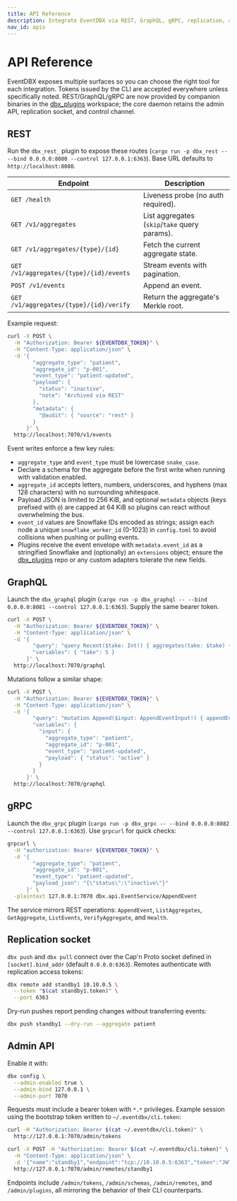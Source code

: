 ```yaml
---
title: API Reference
description: Integrate EventDBX via REST, GraphQL, gRPC, replication, and the Admin API.
nav_id: apis
---
```


# API Reference

EventDBX exposes multiple surfaces so you can choose the right tool for each integration. Tokens issued by the CLI are accepted everywhere unless specifically noted. REST/GraphQL/gRPC are now provided by companion binaries in the [dbx_plugins](https://github.com/thachp/dbx_plugins) workspace; the core daemon retains the admin API, replication socket, and control channel.

## REST

Run the `dbx_rest_` plugin to expose these routes (`cargo run -p dbx_rest -- --bind 0.0.0.0:8080 --control 127.0.0.1:6363`). Base URL defaults to `http://localhost:8080`.

| Endpoint                                | Description                                   |
| --------------------------------------- | --------------------------------------------- |
| `GET /health`                           | Liveness probe (no auth required).            |
| `GET /v1/aggregates`                    | List aggregates (`skip`/`take` query params). |
| `GET /v1/aggregates/{type}/{id}`        | Fetch the current aggregate state.            |
| `GET /v1/aggregates/{type}/{id}/events` | Stream events with pagination.                |
| `POST /v1/events`                       | Append an event.                              |
| `GET /v1/aggregates/{type}/{id}/verify` | Return the aggregate's Merkle root.           |

Example request:

```bash
curl -X POST \
  -H "Authorization: Bearer ${EVENTDBX_TOKEN}" \
  -H "Content-Type: application/json" \
  -d '{
        "aggregate_type": "patient",
        "aggregate_id": "p-001",
        "event_type": "patient-updated",
        "payload": {
          "status": "inactive",
          "note": "Archived via REST"
        },
        "metadata": {
          "@audit": { "source": "rest" }
        }
      }' \
  http://localhost:7070/v1/events
```

Event writes enforce a few key rules:

- `aggregate_type` and `event_type` must be lowercase `snake_case`.
- Declare a schema for the aggregate before the first write when running with validation enabled.
- `aggregate_id` accepts letters, numbers, underscores, and hyphens (max 128 characters) with no surrounding whitespace.
- Payload JSON is limited to 256 KiB, and optional `metadata` objects (keys prefixed with `@`) are capped at 64 KiB so plugins can react without overwhelming the bus.
- `event_id` values are Snowflake IDs encoded as strings; assign each node a unique `snowflake_worker_id` (0-1023) in `config.toml` to avoid collisions when pushing or pulling events.
- Plugins receive the event envelope with `metadata.event_id` as a stringified Snowflake and (optionally) an `extensions` object; ensure the [dbx_plugins](https://github.com/thachp/dbx_plugins) repo or any custom adapters tolerate the new fields.

## GraphQL

Launch the `dbx_graphql` plugin (`cargo run -p dbx_graphql -- --bind 0.0.0.0:8081 --control 127.0.0.1:6363`). Supply the same bearer token.

```bash
curl -X POST \
  -H "Authorization: Bearer ${EVENTDBX_TOKEN}" \
  -H "Content-Type: application/json" \
  -d '{
        "query": "query Recent($take: Int!) { aggregates(take: $take) { aggregate_type aggregate_id version state } }",
        "variables": { "take": 5 }
      }' \
  http://localhost:7070/graphql
```

Mutations follow a similar shape:

```bash
curl -X POST \
  -H "Authorization: Bearer ${EVENTDBX_TOKEN}" \
  -H "Content-Type: application/json" \
  -d '{
        "query": "mutation Append($input: AppendEventInput!) { appendEvent(input: $input) { aggregate_type aggregate_id version payload } }",
        "variables": {
          "input": {
            "aggregate_type": "patient",
            "aggregate_id": "p-001",
            "event_type": "patient-updated",
            "payload": { "status": "active" }
          }
        }
      }' \
  http://localhost:7070/graphql
```

## gRPC

Launch the `dbx_grpc` plugin (`cargo run -p dbx_grpc -- --bind 0.0.0.0:8082 --control 127.0.0.1:6363`). Use `grpcurl` for quick checks:

```bash
grpcurl \
  -H "authorization: Bearer ${EVENTDBX_TOKEN}" \
  -d '{
        "aggregate_type": "patient",
        "aggregate_id": "p-001",
        "event_type": "patient-updated",
        "payload_json": "{\"status\":\"inactive\"}"
      }' \
  -plaintext 127.0.0.1:7070 dbx.api.EventService/AppendEvent
```

The service mirrors REST operations: `AppendEvent`, `ListAggregates`, `GetAggregate`, `ListEvents`, `VerifyAggregate`, and `Health`.

## Replication socket

`dbx push` and `dbx pull` connect over the Cap'n Proto socket defined in `[socket].bind_addr` (default `0.0.0.0:6363`). Remotes authenticate with replication access tokens:

```bash
dbx remote add standby1 10.10.0.5 \
  --token "$(cat standby1.token)" \
  --port 6363
```

Dry-run pushes report pending changes without transferring events:

```bash
dbx push standby1 --dry-run --aggregate patient
```

## Admin API

Enable it with:

```bash
dbx config \
  --admin-enabled true \
  --admin-bind 127.0.0.1 \
  --admin-port 7070
```

Requests must include a bearer token with `*.*` privileges. Example session using the bootstrap token written to `~/.eventdbx/cli.token`:

```bash
curl -H "Authorization: Bearer $(cat ~/.eventdbx/cli.token)" \
  http://127.0.0.1:7070/admin/tokens

curl -X POST -H "Authorization: Bearer $(cat ~/.eventdbx/cli.token)" \
  -H "Content-Type: application/json" \
  -d '{"name":"standby1","endpoint":"tcp://10.10.0.5:6363","token":"JWT"}' \
  http://127.0.0.1:7070/admin/remotes/standby1
```

Endpoints include `/admin/tokens`, `/admin/schemas`, `/admin/remotes`, and `/admin/plugins`, all mirroring the behavior of their CLI counterparts.
